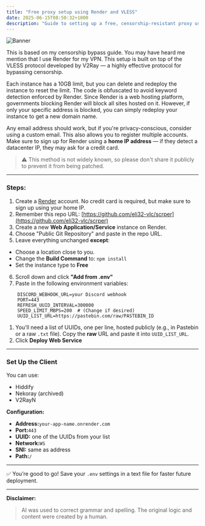 ```yaml
---
title: "Free proxy setup using Render and VLESS"
date: 2025-06-15T08:50:32+1000
description: "Guide to setting up a free, censorship-resistant proxy using Render and the VLESS protocol."
---
```


![Banner](https://files.catbox.moe/90yuw9.png)

This is based on my censorship bypass guide. You may have heard me mention that I use Render for my VPN. This setup is built on top of the VLESS protocol developed by V2Ray — a highly effective protocol for bypassing censorship.

Each instance has a 10GB limit, but you can delete and redeploy the instance to reset the limit. The code is obfuscated to avoid keyword detection enforced by Render. Since Render is a web hosting platform, governments blocking Render will block all sites hosted on it. However, if only your specific address is blocked, you can simply redeploy your instance to get a new domain name.

Any email address should work, but if you're privacy-conscious, consider using a custom email. This also allows you to register multiple accounts. Make sure to sign up for Render using a **home IP address** — if they detect a datacenter IP, they may ask for a credit card.

> ⚠️ This method is not widely known, so please don't share it publicly to prevent it from being patched.

---

### Steps:

1. Create a [Render](https://render.com) account. No credit card is required, but make sure to sign up using your home IP.
2. Remember this repo URL: [https://github.com/eli32-vlc/scrper](https://github.com/eli32-vlc/scrper)
3. Create a new **Web Application/Service** instance on Render.
4. Choose "Public Git Repository" and paste in the repo URL.
5. Leave everything unchanged **except**:
- Choose a location close to you.
- Change the **Build Command** to: `npm install`
- Set the instance type to **Free**

6. Scroll down and click **"Add from .env"**
7. Paste in the following environment variables:
```
    DISCORD_WEBHOOK_URL=your Discord webhook
    PORT=443
    REFRESH_UUID_INTERVAL=300000
    SPEED_LIMIT_MBPS=200  # (Change if desired)
    UUID_LIST_URL=https://pastebin.com/raw/PASTEBIN_ID
```

1. You’ll need a list of UUIDs, one per line, hosted publicly (e.g., in Pastebin or a raw `.txt` file). Copy the **raw** URL and paste it into `UUID_LIST_URL`.
2. Click **Deploy Web Service**

---

### Set Up the Client

You can use:

- Hiddify
- Nekoray (archived)
- V2RayN

**Configuration:**

- **Address:**`your-app-name.onrender.com`
- **Port:**`443`
- **UUID:** one of the UUIDs from your list
- **Network:**`WS`
- **SNI:** same as address
- **Path:**`/`

---

✅ You’re good to go! Save your `.env` settings in a text file for faster future deployment.

---

**Disclaimer:**
>AI was used to correct grammar and spelling. The original logic and content were created by a human.
